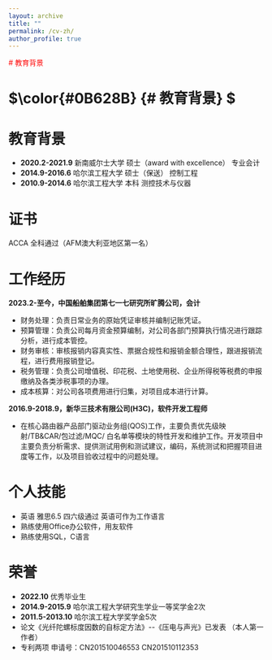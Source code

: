 ```yaml
---
layout: archive
title: ""
permalink: /cv-zh/
author_profile: true
---
```


<span style="color:red"> # 教育背景 </span>

# $\color{#0B628B} {# 教育背景} $
# 教育背景 
* **2020.2-2021.9** 新南威尔士大学 硕士（award with excellence） 专业会计 
* **2014.9-2016.6** 哈尔滨工程大学 硕士（保送） 控制工程 
* **2010.9-2014.6** 哈尔滨工程大学 本科 测控技术与仪器 

# 证书
ACCA 全科通过（AFM澳大利亚地区第一名）

# 工作经历
**2023.2-至今，中国船舶集团第七一七研究所旷腾公司，会计**
* 财务处理：负责日常业务的原始凭证审核并编制记账凭证。
* 预算管理：负责公司每月资金预算编制，对公司各部门预算执行情况进行跟踪分析，进行成本管控。
* 财务审核：审核报销内容真实性、票据合规性和报销金额合理性，跟进报销流程，进行费用报销登记。
* 税务管理：负责公司增值税、印花税、土地使用税、企业所得税等税费的申报缴纳及各类涉税事项的办理。
* 成本核算：对公司各项费用进行归集，对项目成本进行计算。

**2016.9-2018.9，新华三技术有限公司(H3C)，软件开发工程师**
* 在核心路由器产品部门驱动业务组(QOS)工作，主要负责优先级映射/TB&CAR/包过滤/MQC/ 白名单等模块的特性开发和维护工作。开发项目中主要负责分析需求、提供测试用例和测试建议，编码，系统测试和把握项目进度等工作，以及项目验收过程中的问题处理。

# 个人技能 
* 英语 雅思6.5 四六级通过 英语可作为工作语言
* 熟练使用Office办公软件，用友软件
* 熟练使用SQL，C语言

# 荣誉
* **2022.10** 优秀毕业生
* **2014.9-2015.9** 哈尔滨工程大学研究生学业一等奖学金2次
* **2011.5-2013.10** 哈尔滨工程大学奖学金5次
* 论文《光纤陀螺标度因数的自标定方法》--《压电与声光》已发表 （本人第一作者）
* 专利两项 申请号：CN201510046553 CN201510112353